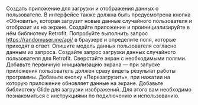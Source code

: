 Cоздать приложение для загрузки и отображения данных о пользователе. В интерфейсе также должна быть предусмотрена кнопка «Обновить», которая загрузит новые данные случайного пользователя и отобразит их на экране.
Создайте приложение и проинициализируйте в нём библиотеку Retrofit.
Попробуйте выполнить запрос https://randomuser.me/api/ в браузере и определите поля, которые приходят в ответ.
Опишите модель данных пользователя согласно данным из запроса.
Создайте запрос загрузки данных случайного пользователя для Retrofit.
Сверстайте экран с необходимыми полями.
Добавьте первичную инициализацию экрана — при запуске приложения пользователь должен сразу видеть результат работы программы.
Добавьте кнопку «Перезагрузить», при нажатии на которую приложение обновляет данные на экране.
Добавьте библиотеку Glide для загрузки изображений. Для этого вам необходимо познакомиться с инструкциями по подключению и использованию.
